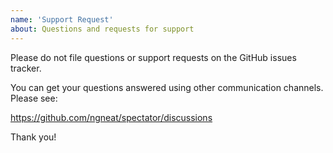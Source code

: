 ```yaml
---
name: 'Support Request'
about: Questions and requests for support
---
```


Please do not file questions or support requests on the GitHub issues tracker.

You can get your questions answered using other communication channels. Please see:

https://github.com/ngneat/spectator/discussions

Thank you!
